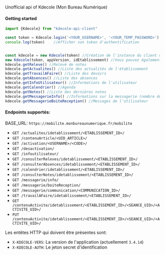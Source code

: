 Unofficial api of Kdecole (Mon Bureau Numérique)


#### Getting started
```javascript
import {Kdecole} from "kdecole-api-client"

const token = Kdecole.login('<YOUR_USERNAME>', '<YOUR_TEMP_PASSWORD>')
console.log(token)    //Afficher son token d'authentification


const kdecole = new Kdecole(token) //Création de l'instance du client de l'API
new Kdecole(token, appVersion, idEtablissement) //Vous pouvez également instancier le client avec une autre version de l'application mobile et un identifiant de l'établissement
kdecole.getReleve() //Relevé de notes
kdecole.getActualites() //Liste des actualités de l'établissement
kdecole.getTravailAFaire() //Liste des devoirs
kdecole.getAbsences() //Liste des absences
kdecole.getInfoUtilisateur() //Informations de l'utilisateur
kdecole.getCalendrier() //Agenda
kdecole.getNotes() //Liste des dernières notes
kdecole.getMessagerieInfo() //Informations sur la messagerie (nombre de messages non-lus)
kdecole.getMessagerieBoiteReception() //Messages de l'utilisateur
```

#### Endpoints supportés:
BASE_URL: `https://mobilite.monbureaunumerique.fr/mobilite`
- `GET /actualites/idetablissement/<ETABLISSEMENT_ID>/`
- `GET /contenuArticle/<UID_ARTICLE>/`
- `GET /activation/<USERNAME>/<CODE>/`
- `GET /desactivation/`
- `GET /infoutilisateur/`
- `GET /consulterReleves/idetablissement/<ETABLISSEMENT_ID>/`
- `GET /consulterAbsences/idetablissement/<ETABLISSEMENT_ID>/`
- `GET /calendrier/idetablissement/<ETABLISSEMENT_ID>/`
- `GET /consulterNotes/idetablissement/<ETABLISSEMENT_ID>/`
- `GET /messagerie/info/`
- `GET /messagerie/boiteReception/`
- `GET /messagerie/communication/<COMMUNICATION_ID>/`
- `GET /travailAFaire/idetablissement/<ETABLISSEMENT_ID>/`
- `GET /contenuActivite/idetablissement/<ETABLISSEMENT_ID>/<SEANCE_UID>/<ACTIVITE_UID>/`
- `PUT /contenuActivite/idetablissement/<ETABLISSEMENT_ID>/<SEANCE_UID>/<ACTIVITE_UID>/`

Les entêtes HTTP qui doivent être présentes sont:
- `X-KDECOLE-VERS`: La version de l'application (actuellement `3.4.14`)
- `X-KDECOLE-AUTH`: Le jeton secret d'identification

